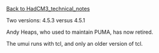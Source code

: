 [Back to HadCM3_technical_notes](HadCM3_technical_notes.md)

Two versions: 4.5.3 versus 4.5.1

Andy Heaps, who used to maintain PUMA, has now retired.

The umui runs with tcl, and only an older version of tcl.


